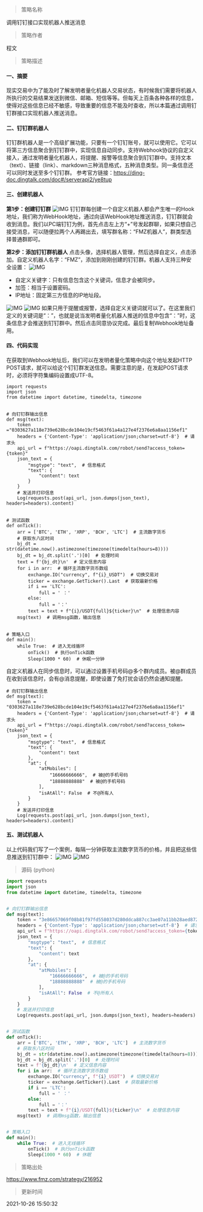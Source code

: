 
> 策略名称

调用钉钉接口实现机器人推送消息

> 策略作者

程文

> 策略描述

#### 一、摘要
现实交易中为了能及时了解发明者量化机器人交易状态，有时候我们需要将机器人所执行的交易结果发送到微信、邮箱、短信等等。但每天上百条各种各样的信息，使得对这些信息已经不敏感，导致重要的信息不能及时查收，所以本篇通过调用钉钉群接口实现机器人推送消息。

#### 二、钉钉群机器人
钉钉群机器人是一个高级扩展功能，只要有一个钉钉账号，就可以使用它。它可以将第三方信息聚合到钉钉群中，实现信息自动同步。支持Webhook协议的自定义接入，通过发明者量化机器人，将提醒、报警等信息聚合到钉钉群中。支持文本（text）、链接（link）、markdown三种消息格式，五种消息类型。同一条信息还可以同时发送至多个钉钉群。
参考官方链接：https://ding-doc.dingtalk.com/doc#/serverapi2/ye8tup

#### 三、创建机器人
**第1步：创建钉钉群**
 ![IMG](https://www.fmz.com/upload/asset/3a32e9f17c0317d4419b.png) 
钉钉群每创建一个自定义机器人都会产生唯一的Hook地址，我们称为WebHook地址，通过向该WebHook地址推送消息，钉钉群就会收到消息。我们以PC端钉钉为例，首先点击左上方“+”号发起群聊，如果只想自己接受消息，可以随便拉两个人再踢出去，填写群名称：“FMZ机器人”，群类型选择普通群即可。

**第2步：添加钉钉群机器人**
点击头像，选择机器人管理，然后选择自定义，点击添加。自定义机器人名字：“FMZ”，添加到刚刚创建的钉钉群。机器人支持三种安全设置：
 ![IMG](https://www.fmz.com/upload/asset/38ef2cae40a126460e15.png) 
- 自定义关键字：只有信息包含这个关键词，信息才会被同步。
- 加签：相当于设置密码。
- IP地址：固定第三方信息的IP地址段。

 ![IMG](https://www.fmz.com/upload/asset/3a64d33b0e04ef1bcfe3.png) 
 ![IMG](https://www.fmz.com/upload/asset/39532ff48b83c1785a76.png) 
如果只用于提醒或报警，选择自定义关键词就可以了。在这里我们定义的关键词是“：”，也就是说当发明者量化机器人推送的信息中包含“：”时，这条信息才会推送到钉钉群中。然后点击同意协议完成。最后复制Webhook地址备用。

#### 四、代码实现
在获取到Webhook地址后，我们可以在发明者量化策略中向这个地址发起HTTP POST请求，就可以给这个钉钉群发送信息。需要注意的是，在发起POST请求时，必须将字符集编码设置成UTF-8。
```
import requests
import json
from datetime import datetime, timedelta, timezone


# 向钉钉群输出信息
def msg(text):
    token ="0303627a118e739e628bcde104e19cf5463f61a4a127e4f2376e6a8aa1156ef1"
    headers = {'Content-Type': 'application/json;charset=utf-8'}  # 请求头
    api_url = f"https://oapi.dingtalk.com/robot/send?access_token={token}"
    json_text = {
        "msgtype": "text",  # 信息格式
        "text": {
            "content": text
        }
    }
    # 发送并打印信息
    Log(requests.post(api_url, json.dumps(json_text), headers=headers).content)

    
# 测试函数
def onTick():
    arr = ['BTC', 'ETH', 'XRP', 'BCH', 'LTC']  # 主流数字货币
    # 获取东八区时间
    bj_dt = str(datetime.now().astimezone(timezone(timedelta(hours=8))))
    bj_dt = bj_dt.split('.')[0]  # 处理时间
    text = f'{bj_dt}\n'  # 定义信息内容
    for i in arr:  # 循环主流数字货币数组
        exchange.IO("currency", f"{i}_USDT")  # 切换交易对
        ticker = exchange.GetTicker().Last  # 获取最新价格
        if i == 'LTC':
            full = ' ：'
        else:
            full = '：'
        text = text + f"{i}/USDT{full}${ticker}\n"  # 处理信息内容
    msg(text)  # 调用msg函数，输出信息
    

# 策略入口
def main():
    while True:  # 进入无线循环
        onTick()  # 执行onTick函数
        Sleep(1000 * 60)  # 休眠一分钟
```

自定义机器人在同步信息时，可以通过设置手机号码@多个群内成员。被@群成员在收到该信息时，会有@消息提醒，即使设置了免打扰会话仍然会通知提醒。
```
# 向钉钉群输出信息
def msg(text):
    token = "0303627a118e739e628bcde104e19cf5463f61a4a127e4f2376e6a8aa1156ef1"
    headers = {'Content-Type': 'application/json;charset=utf-8'}  # 请求头
    api_url = f"https://oapi.dingtalk.com/robot/send?access_token={token}"
    json_text = {
        "msgtype": "text",  # 信息格式
        "text": {
            "content": text
        },
        "at": {
            "atMobiles": [
                "16666666666",  # 被@的手机号码
                "18888888888"  # 被@的手机号码
            ],
            "isAtAll": False  # 不@所有人
        }
    }
    # 发送并打印信息
    Log(requests.post(api_url, json.dumps(json_text), headers=headers).content)
```

#### 五、测试机器人
以上代码我们写了一个案例，每隔一分钟获取主流数字货币的价格，并且把这些信息推送到钉钉群中：
 ![IMG](https://www.fmz.com/upload/asset/39b2788325db4071dd8c.png) 
 ![IMG](https://www.fmz.com/upload/asset/3982848291a141433850.png) 




> 源码 (python)

``` python
import requests
import json
from datetime import datetime, timedelta, timezone


# 向钉钉群输出信息
def msg(text):
    token = "3e86657069f08b81f97fd558037d280ddca887cc3ae07a11bb28aed872dc746f"
    headers = {'Content-Type': 'application/json;charset=utf-8'}  # 请求头
    api_url = f"https://oapi.dingtalk.com/robot/send?access_token={token}"
    json_text = {
        "msgtype": "text",  # 信息格式
        "text": {
            "content": text
        },
        "at": {
            "atMobiles": [
                "16666666666",  # 被@的手机号码
                "18888888888"  # 被@的手机号码
            ],
            "isAtAll": False  # 不@所有人
        }
    }
    # 发送并打印信息
    Log(requests.post(api_url, json.dumps(json_text), headers=headers).content)


# 测试函数
def onTick():
    arr = ['BTC', 'ETH', 'XRP', 'BCH', 'LTC']  # 主流数字货币
    # 获取东八区时间
    bj_dt = str(datetime.now().astimezone(timezone(timedelta(hours=8))))
    bj_dt = bj_dt.split('.')[0]  # 处理时间
    text = f'{bj_dt}\n'  # 定义信息内容
    for i in arr:  # 循环主流数字货币数组
        exchange.IO("currency", f"{i}_USDT")  # 切换交易对
        ticker = exchange.GetTicker().Last  # 获取最新价格
        if i == 'LTC':
            full = ' ：'
        else:
            full = '：'
        text = text + f"{i}/USDT{full}${ticker}\n"  # 处理信息内容
    msg(text)  # 调用msg函数，输出信息


# 策略入口
def main():
    while True:  # 进入无线循环
        onTick()  # 执行onTick函数
        Sleep(1000 * 60)  # 休眠

```

> 策略出处

https://www.fmz.com/strategy/216952

> 更新时间

2021-10-26 15:50:32
